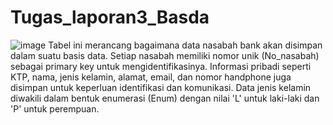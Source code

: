 # Tugas_laporan3_Basda
![image](https://github.com/Baimmudrikaziz/Tugas_laporan3_Basda/assets/131481749/ae1c9958-44e3-43ab-8475-00047b388af2)
Tabel ini merancang bagaimana data nasabah bank akan disimpan dalam suatu basis data. Setiap nasabah memiliki nomor unik (No_nasabah) sebagai primary key untuk mengidentifikasinya. Informasi pribadi seperti KTP, nama, jenis kelamin, alamat, email, dan nomor handphone juga disimpan untuk keperluan identifikasi dan komunikasi. Data jenis kelamin diwakili dalam bentuk enumerasi (Enum) dengan nilai 'L' untuk laki-laki dan 'P' untuk perempuan.
